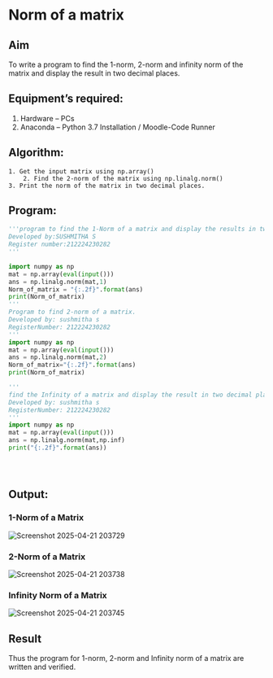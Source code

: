 # Norm of a matrix
## Aim
To write a program to find the 1-norm, 2-norm and infinity norm of the matrix and display the result in two decimal places.
## Equipment’s required:
1.	Hardware – PCs
2.	Anaconda – Python 3.7 Installation / Moodle-Code Runner
## Algorithm:
	1. Get the input matrix using np.array()   
        2. Find the 2-norm of the matrix using np.linalg.norm()
	3. Print the norm of the matrix in two decimal places.
## Program:
```Python
'''program to find the 1-Norm of a matrix and display the results in two decimal places.
Developed by:SUSHMITHA S
Register number:212224230282
'''

import numpy as np
mat = np.array(eval(input()))
ans = np.linalg.norm(mat,1)
Norm_of_matrix = "{:.2f}".format(ans)
print(Norm_of_matrix)
'''
Program to find 2-norm of a matrix.
Developed by: sushmitha s
RegisterNumber: 212224230282
'''
import numpy as np
mat = np.array(eval(input()))
ans = np.linalg.norm(mat,2)
Norm_of_matrix="{:.2f}".format(ans)
print(Norm_of_matrix)

'''
find the Infinity of a matrix and display the result in two decimal places.
Developed by: sushmitha s
RegisterNumber: 212224230282
'''
import numpy as np
mat = np.array(eval(input()))
ans = np.linalg.norm(mat,np.inf)
print("{:.2f}".format(ans))





```
## Output:
### 1-Norm of a Matrix

![Screenshot 2025-04-21 203729](https://github.com/user-attachments/assets/f6873621-e2b2-4297-a09b-bed965c15819)


### 2-Norm of a Matrix

![Screenshot 2025-04-21 203738](https://github.com/user-attachments/assets/9ed3a27f-c848-441d-91d5-3fb11319263f)


### Infinity Norm of a Matrix


![Screenshot 2025-04-21 203745](https://github.com/user-attachments/assets/a6f801ff-ff9f-41a9-bd69-3afafa3353d7)



## Result
Thus the program for 1-norm, 2-norm and Infinity norm of a matrix are written and verified.
